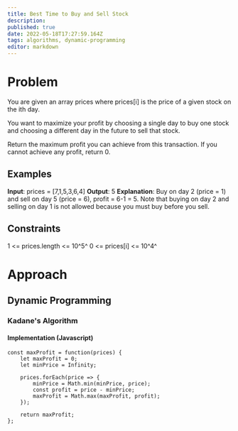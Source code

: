 ```yaml
---
title: Best Time to Buy and Sell Stock
description: 
published: true
date: 2022-05-18T17:27:59.164Z
tags: algorithms, dynamic-programming
editor: markdown
---
```


# Problem
You are given an array prices where prices[i] is the price of a given stock on the ith day.

You want to maximize your profit by choosing a single day to buy one stock and choosing a different day in the future to sell that stock.

Return the maximum profit you can achieve from this transaction. If you cannot achieve any profit, return 0.

## Examples
**Input**: prices = [7,1,5,3,6,4]
**Output**: 5
**Explanation**: Buy on day 2 (price = 1) and sell on day 5 (price = 6), profit = 6-1 = 5.
Note that buying on day 2 and selling on day 1 is not allowed because you must buy before you sell.
## Constraints
1 <= prices.length <= 10^5^
0 <= prices[i] <= 10^4^

# Approach
## Dynamic Programming
### Kadane's Algorithm
#### Implementation (Javascript)
```
const maxProfit = function(prices) {
    let maxProfit = 0; 
    let minPrice = Infinity;
    
    prices.forEach(price => {
        minPrice = Math.min(minPrice, price);
        const profit = price - minPrice;
        maxProfit = Math.max(maxProfit, profit);
    });
    
    return maxProfit;
};
```